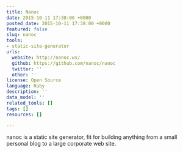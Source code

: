 ```yaml
---
title: Nanoc
date: 2015-10-11 17:38:00 +0000
posted_date: 2015-10-11 17:38:00 +0000
featured: false
slug: nanoc
tools:
- static-site-generator
urls:
  website: http://nanoc.ws/
  github: https://github.com/nanoc/nanoc
  twitter: ''
  other: ''
license: Open Source
language: Ruby
description: ''
data_model: ''
related_tools: []
tags: []
resources: []

---
```

nanoc is a static site generator, fit for building anything from a small personal blog to a large corporate web site.




